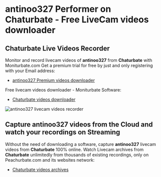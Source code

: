# antinoo327 Performer on Chaturbate - Free LiveCam videos downloader

## Chaturbate Live Videos Recorder

Monitor and record livecam videos of **antinoo327** from **Chaturbate** with Moniturbate.com
Get a premium trial for free by just and only registering with your Email address:
* [antinoo327 Premium videos downloader](https://moniturbate.com/request-demo-licence-key.html)

Free livecam videos downloader - Moniturbate Software:
* [Chaturbate videos downloader](https://moniturbate.com/moniturbate-download-software.html)

![antinoo327 livecam videos recorder](https://peachurnet.com/templates/moniturbate-software.png)


## Capture antinoo327 videos from the Cloud and watch your recordings on Streaming

Without the need of downloading a software, capture **antinoo327** livecam videos from **Chaturbate** 100% online.
Watch Livecam archives from **Chaturbate** unlimitedly from thousands of existing recordings, only on Peachurbate.com and its websites network:
* [Chaturbate videos archives](https://peachurnet.com/)